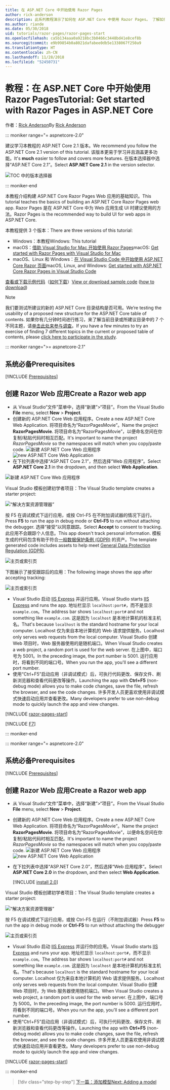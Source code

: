 ```yaml
---
title: 在 ASP.NET Core 中开始使用 Razor Pages
author: rick-anderson
description: 此系列教程演示了如何在 ASP.NET Core 中使用 Razor Pages。 了解如何创建模型、为 Razor Pages 生成代码、将 Entity Framework Core 和 SQL Server 用于数据访问、添加搜索功能、添加输入验证及使用迁移更新模型。
ms.author: riande
ms.date: 05/30/2018
uid: tutorials/razor-pages/razor-pages-start
ms.openlocfilehash: ca5b134aaa0a9218bc3b0466c3448bd41e8cef8b
ms.sourcegitcommit: e9b99854b0a8021dafabee0db5e1338067f250a9
ms.translationtype: HT
ms.contentlocale: zh-CN
ms.lasthandoff: 11/28/2018
ms.locfileid: "52450731"
---
```

# <a name="tutorial-get-started-with-razor-pages-in-aspnet-core"></a><span data-ttu-id="a44db-104">教程：在 ASP.NET Core 中开始使用 Razor Pages</span><span class="sxs-lookup"><span data-stu-id="a44db-104">Tutorial: Get started with Razor Pages in ASP.NET Core</span></span>

<span data-ttu-id="a44db-105">作者：[Rick Anderson](https://twitter.com/RickAndMSFT)</span><span class="sxs-lookup"><span data-stu-id="a44db-105">By [Rick Anderson](https://twitter.com/RickAndMSFT)</span></span>

::: moniker range="= aspnetcore-2.0"

<span data-ttu-id="a44db-106">建议学习本教程的 ASP.NET Core 2.1 版本。</span><span class="sxs-lookup"><span data-stu-id="a44db-106">We recommend you follow the ASP.NET Core 2.1 version of this tutorial.</span></span> <span data-ttu-id="a44db-107">该版本更易于学习并且涵盖更多功能。</span><span class="sxs-lookup"><span data-stu-id="a44db-107">It's **much** easier to follow and covers more features.</span></span> <span data-ttu-id="a44db-108">在版本选择器中选择“ASP.NET Core 2.1”。</span><span class="sxs-lookup"><span data-stu-id="a44db-108">Select **ASP.NET Core 2.1** in the version selector.</span></span>

![TOC 中的版本选择器](razor-pages-start/_static/v21.png)

::: moniker-end

<span data-ttu-id="a44db-110">本教程介绍构建 ASP.NET Core Razor Pages Web 应用的基础知识。</span><span class="sxs-lookup"><span data-stu-id="a44db-110">This tutorial teaches the basics of building an ASP.NET Core Razor Pages web app.</span></span> <span data-ttu-id="a44db-111">Razor Pages 是在 ASP.NET Core 中为 Web 应用生成 UI 时建议使用的方法。</span><span class="sxs-lookup"><span data-stu-id="a44db-111">Razor Pages is the recommended way to build UI for web apps in ASP.NET Core.</span></span>

<span data-ttu-id="a44db-112">本教程提供 3 个版本：</span><span class="sxs-lookup"><span data-stu-id="a44db-112">There are three versions of this tutorial:</span></span>

* <span data-ttu-id="a44db-113">Windows：本教程</span><span class="sxs-lookup"><span data-stu-id="a44db-113">Windows: This tutorial</span></span>
* <span data-ttu-id="a44db-114">macOS：[借助 Visual Studio for Mac 开始使用 Razor Pages](xref:tutorials/razor-pages-mac/razor-pages-start)</span><span class="sxs-lookup"><span data-stu-id="a44db-114">macOS: [Get started with Razor Pages with Visual Studio for Mac](xref:tutorials/razor-pages-mac/razor-pages-start)</span></span>
* <span data-ttu-id="a44db-115">macOS、Linux 和 Windows：[在 Visual Studio Code 中开始使用 ASP.NET Core Razor 页面](xref:tutorials/razor-pages-vsc/razor-pages-start)</span><span class="sxs-lookup"><span data-stu-id="a44db-115">macOS, Linux, and Windows: [Get started with ASP.NET Core Razor Pages in Visual Studio Code](xref:tutorials/razor-pages-vsc/razor-pages-start)</span></span>

<span data-ttu-id="a44db-116">[查看或下载示例代码](https://github.com/aspnet/Docs/tree/master/aspnetcore/tutorials/razor-pages/razor-pages-start/sample)（[如何下载](xref:index#how-to-download-a-sample)）</span><span class="sxs-lookup"><span data-stu-id="a44db-116">[View or download sample code](https://github.com/aspnet/Docs/tree/master/aspnetcore/tutorials/razor-pages/razor-pages-start/sample) ([how to download](xref:index#how-to-download-a-sample))</span></span>

> [!NOTE]
> <span data-ttu-id="a44db-117">我们要测试所建议的新的 ASP.NET Core 目录结构是否可用。</span><span class="sxs-lookup"><span data-stu-id="a44db-117">We’re testing the usability of a proposed new structure for the ASP.NET Core table of contents.</span></span>  <span data-ttu-id="a44db-118">如果你有几分钟时间进行练习，来了解当前目录或所建议目录中的 7 个不同主题，请[单击此处来参与调查](https://dpk4xbh5.optimalworkshop.com/treejack/rps16hd5)。</span><span class="sxs-lookup"><span data-stu-id="a44db-118">If you have a few minutes to try an exercise of finding 7 different topics in the current or proposed table of contents, please [click here to participate in the study](https://dpk4xbh5.optimalworkshop.com/treejack/rps16hd5).</span></span>

::: moniker range=">= aspnetcore-2.1"

## <a name="prerequisites"></a><span data-ttu-id="a44db-119">系统必备</span><span class="sxs-lookup"><span data-stu-id="a44db-119">Prerequisites</span></span>

[!INCLUDE [Prerequisites](~/includes/net-core-prereqs-windows.md)]

## <a name="create-a-razor-web-app"></a><span data-ttu-id="a44db-120">创建 Razor Web 应用</span><span class="sxs-lookup"><span data-stu-id="a44db-120">Create a Razor web app</span></span>

* <span data-ttu-id="a44db-121">从 Visual Studio“文件”菜单中，选择“新建”>“项目”。</span><span class="sxs-lookup"><span data-stu-id="a44db-121">From the Visual Studio **File** menu, select **New** > **Project**.</span></span>
* <span data-ttu-id="a44db-122">创建新的 ASP.NET Core Web 应用程序。</span><span class="sxs-lookup"><span data-stu-id="a44db-122">Create a new ASP.NET Core Web Application.</span></span> <span data-ttu-id="a44db-123">将项目命名为“RazorPagesMovie”。</span><span class="sxs-lookup"><span data-stu-id="a44db-123">Name the project **RazorPagesMovie**.</span></span> <span data-ttu-id="a44db-124">将项目命名为“RazorPagesMovie”，以便命名空间在你复制/粘贴代码时相互匹配。</span><span class="sxs-lookup"><span data-stu-id="a44db-124">It's important to name the project *RazorPagesMovie* so the namespaces will match when you copy/paste code.</span></span>
 <span data-ttu-id="a44db-125">![新建 ASP.NET Core Web 应用程序](razor-pages-start/_static/np_2.1.png)</span><span class="sxs-lookup"><span data-stu-id="a44db-125">![new ASP.NET Core Web Application](razor-pages-start/_static/np_2.1.png)</span></span>
* <span data-ttu-id="a44db-126">在下拉列表中选择“ASP.NET Core 2.1”，然后选择“Web 应用程序”。</span><span class="sxs-lookup"><span data-stu-id="a44db-126">Select **ASP.NET Core 2.1** in the dropdown, and then select **Web Application**.</span></span>

 ![新建 ASP.NET Core Web 应用程序](razor-pages-start/_static/np_2_2.1.png)

<span data-ttu-id="a44db-128">Visual Studio 模板创建初学者项目：</span><span class="sxs-lookup"><span data-stu-id="a44db-128">The Visual Studio template creates a starter project:</span></span>

![“解决方案资源管理器”](razor-pages-start/_static/se2.1.png)

<span data-ttu-id="a44db-130">按 F5 在调试模式下运行应用，或按 Ctrl-F5 在不附加调试器的情况下运行。</span><span class="sxs-lookup"><span data-stu-id="a44db-130">Press **F5** to run the app in debug mode or **Ctrl-F5** to run without attaching the debugger.</span></span> <span data-ttu-id="a44db-131">选择“接受”以同意跟踪。</span><span class="sxs-lookup"><span data-stu-id="a44db-131">Select **Accept** to consent to tracking.</span></span> <span data-ttu-id="a44db-132">此应用不会跟踪个人信息。</span><span class="sxs-lookup"><span data-stu-id="a44db-132">This app doesn't track personal information.</span></span> <span data-ttu-id="a44db-133">模板生成的代码包含有助于符合[一般数据保护条例 (GDPR)](xref:security/gdpr) 的资产。</span><span class="sxs-lookup"><span data-stu-id="a44db-133">The template generated code includes assets to help meet [General Data Protection Regulation (GDPR)](xref:security/gdpr).</span></span>

![主页或索引页](razor-pages-start/_static/homeGDPR.png)

<span data-ttu-id="a44db-135">下图展示了接受跟踪后的应用：</span><span class="sxs-lookup"><span data-stu-id="a44db-135">The following image shows the app after accepting tracking:</span></span>

![主页或索引页](razor-pages-start/_static/home2.1.png)

* <span data-ttu-id="a44db-137">Visual Studio 启动 [IIS Express](/iis/extensions/introduction-to-iis-express/iis-express-overview) 并运行应用。</span><span class="sxs-lookup"><span data-stu-id="a44db-137">Visual Studio starts [IIS Express](/iis/extensions/introduction-to-iis-express/iis-express-overview) and runs the app.</span></span> <span data-ttu-id="a44db-138">地址栏显示 `localhost:port#`，而不是显示 `example.com`。</span><span class="sxs-lookup"><span data-stu-id="a44db-138">The address bar shows `localhost:port#` and not something like `example.com`.</span></span> <span data-ttu-id="a44db-139">这是因为 `localhost` 是本地计算机的标准主机名。</span><span class="sxs-lookup"><span data-stu-id="a44db-139">That's because `localhost` is the standard hostname for your local computer.</span></span> <span data-ttu-id="a44db-140">Localhost 仅为来自本地计算机的 Web 请求提供服务。</span><span class="sxs-lookup"><span data-stu-id="a44db-140">Localhost only serves web requests from the local computer.</span></span> <span data-ttu-id="a44db-141">Visual Studio 创建 Web 项目时，Web 服务器使用的是随机端口。</span><span class="sxs-lookup"><span data-stu-id="a44db-141">When Visual Studio creates a web project, a random port is used for the web server.</span></span> <span data-ttu-id="a44db-142">在上图中，端口号为 5001。</span><span class="sxs-lookup"><span data-stu-id="a44db-142">In the preceding image, the port number is 5001.</span></span> <span data-ttu-id="a44db-143">运行应用时，将看到不同的端口号。</span><span class="sxs-lookup"><span data-stu-id="a44db-143">When you run the app, you'll see a different port number.</span></span>
* <span data-ttu-id="a44db-144">使用“Ctrl+F5”启动应用（非调试模式）后，可执行代码更改、保存文件、刷新浏览器和查看代码更改等操作。</span><span class="sxs-lookup"><span data-stu-id="a44db-144">Launching the app with **Ctrl+F5** (non-debug mode) allows you to make code changes, save the file, refresh the browser, and see the code changes.</span></span> <span data-ttu-id="a44db-145">许多开发人员更喜欢使用非调试模式快速启动应用并查看更改。</span><span class="sxs-lookup"><span data-stu-id="a44db-145">Many developers prefer to use non-debug mode to quickly launch the app and view changes.</span></span>

[!INCLUDE [razor-pages-start](~/includes/RP/2.1/razor-pages-start.md)]

[!INCLUDE [F7](~/includes/RP/F7.md)]

::: moniker-end

::: moniker range="= aspnetcore-2.0"

## <a name="prerequisites"></a><span data-ttu-id="a44db-146">系统必备</span><span class="sxs-lookup"><span data-stu-id="a44db-146">Prerequisites</span></span>

[!INCLUDE [Prerequisites](~/includes/net-core-prereqs-windows.md)]

## <a name="create-a-razor-web-app"></a><span data-ttu-id="a44db-147">创建 Razor Web 应用</span><span class="sxs-lookup"><span data-stu-id="a44db-147">Create a Razor web app</span></span>

* <span data-ttu-id="a44db-148">从 Visual Studio“文件”菜单中，选择“新建”>“项目”。</span><span class="sxs-lookup"><span data-stu-id="a44db-148">From the Visual Studio **File** menu, select **New** > **Project**.</span></span>
* <span data-ttu-id="a44db-149">创建新的 ASP.NET Core Web 应用程序。</span><span class="sxs-lookup"><span data-stu-id="a44db-149">Create a new ASP.NET Core Web Application.</span></span> <span data-ttu-id="a44db-150">将项目命名为“RazorPagesMovie”。</span><span class="sxs-lookup"><span data-stu-id="a44db-150">Name the project **RazorPagesMovie**.</span></span> <span data-ttu-id="a44db-151">将项目命名为“RazorPagesMovie”，以便命名空间在你复制/粘贴代码时相互匹配。</span><span class="sxs-lookup"><span data-stu-id="a44db-151">It's important to name the project *RazorPagesMovie* so the namespaces will match when you copy/paste code.</span></span>
  <span data-ttu-id="a44db-152">![新建 ASP.NET Core Web 应用程序](../../razor-pages/index/_static/np.png)</span><span class="sxs-lookup"><span data-stu-id="a44db-152">![new ASP.NET Core Web Application](../../razor-pages/index/_static/np.png)</span></span>
* <span data-ttu-id="a44db-153">在下拉列表中选择“ASP.NET Core 2.0”，然后选择“Web 应用程序”。</span><span class="sxs-lookup"><span data-stu-id="a44db-153">Select **ASP.NET Core 2.0** in the dropdown, and then select **Web Application**.</span></span>

  [!INCLUDE [install 2.0](~/includes/dotnetcore-on-dotnetfx-vs.md)]

<span data-ttu-id="a44db-154">Visual Studio 模板创建初学者项目：</span><span class="sxs-lookup"><span data-stu-id="a44db-154">The Visual Studio template creates a starter project:</span></span>

![“解决方案资源管理器”](razor-pages-start/_static/se.png)

<span data-ttu-id="a44db-156">按 F5 在调试模式下运行应用，或按 Ctrl-F5 在运行（不附加调试器）</span><span class="sxs-lookup"><span data-stu-id="a44db-156">Press **F5** to run the app in debug mode or **Ctrl-F5** to run without attaching the debugger</span></span>

![主页或索引页](razor-pages-start/_static/home.png)

* <span data-ttu-id="a44db-158">Visual Studio 启动 [IIS Express](/iis/extensions/introduction-to-iis-express/iis-express-overview) 并运行你的应用。</span><span class="sxs-lookup"><span data-stu-id="a44db-158">Visual Studio starts [IIS Express](/iis/extensions/introduction-to-iis-express/iis-express-overview) and runs your app.</span></span> <span data-ttu-id="a44db-159">地址栏显示 `localhost:port#`，而不显示 `example.com`。</span><span class="sxs-lookup"><span data-stu-id="a44db-159">The address bar shows `localhost:port#` and not something like `example.com`.</span></span> <span data-ttu-id="a44db-160">这是因为 `localhost` 是本地计算机的标准主机名。</span><span class="sxs-lookup"><span data-stu-id="a44db-160">That's because `localhost` is the standard hostname for your local computer.</span></span> <span data-ttu-id="a44db-161">Localhost 仅为来自本地计算机的 Web 请求提供服务。</span><span class="sxs-lookup"><span data-stu-id="a44db-161">Localhost only serves web requests from the local computer.</span></span> <span data-ttu-id="a44db-162">Visual Studio 创建 Web 项目时，为 Web 服务器使用随机端口。</span><span class="sxs-lookup"><span data-stu-id="a44db-162">When Visual Studio creates a web project, a random port is used for the web server.</span></span> <span data-ttu-id="a44db-163">在上图中，端口号为 5000。</span><span class="sxs-lookup"><span data-stu-id="a44db-163">In the preceding image, the port number is 5000.</span></span> <span data-ttu-id="a44db-164">运行应用时，将看到不同的端口号。</span><span class="sxs-lookup"><span data-stu-id="a44db-164">When you run the app, you'll see a different port number.</span></span>
* <span data-ttu-id="a44db-165">使用“Ctrl+F5”启动应用（非调试模式）后，可执行代码更改、保存文件、刷新浏览器和查看代码更改等操作。</span><span class="sxs-lookup"><span data-stu-id="a44db-165">Launching the app with **Ctrl+F5** (non-debug mode) allows you to make code changes, save the file, refresh the browser, and see the code changes.</span></span> <span data-ttu-id="a44db-166">许多开发人员更喜欢使用非调试模式快速启动应用并查看更改。</span><span class="sxs-lookup"><span data-stu-id="a44db-166">Many developers prefer to use non-debug mode to quickly launch the app and view changes.</span></span>

[!INCLUDE [razor-pages-start](~/includes/RP/razor-pages-start.md)]

::: moniker-end

> [!div class="step-by-step"]
> [<span data-ttu-id="a44db-167">下一篇：添加模型</span><span class="sxs-lookup"><span data-stu-id="a44db-167">Next: Adding a model</span></span>](xref:tutorials/razor-pages/model)
